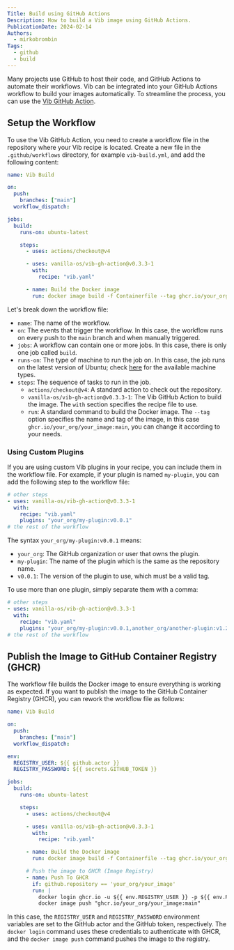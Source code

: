 ```yaml
---
Title: Build using GitHub Actions
Description: How to build a Vib image using GitHub Actions.
PublicationDate: 2024-02-14
Authors:
  - mirkobrombin
Tags:
  - github
  - build
---
```


Many projects use GitHub to host their code, and GitHub Actions to automate their workflows. Vib can be integrated into your GitHub Actions workflow to build your images automatically. To streamline the process, you can use the [Vib GitHub Action](https://github.com/Vanilla-OS/vib-gh-action).

## Setup the Workflow

To use the Vib GitHub Action, you need to create a workflow file in the repository where your Vib recipe is located. Create a new file in the `.github/workflows` directory, for example `vib-build.yml`, and add the following content:

```yaml
name: Vib Build

on:
  push:
    branches: ["main"]
  workflow_dispatch:

jobs:
  build:
    runs-on: ubuntu-latest

    steps:
      - uses: actions/checkout@v4

      - uses: vanilla-os/vib-gh-action@v0.3.3-1
        with:
          recipe: "vib.yaml"

      - name: Build the Docker image
        run: docker image build -f Containerfile --tag ghcr.io/your_org/your_image:main .
```

Let's break down the workflow file:

- `name`: The name of the workflow.
- `on`: The events that trigger the workflow. In this case, the workflow runs on every push to the `main` branch and when manually triggered.
- `jobs`: A workflow can contain one or more jobs. In this case, there is only one job called `build`.
- `runs-on`: The type of machine to run the job on. In this case, the job runs on the latest version of Ubuntu; check [here](https://github.com/actions/runner-images?tab=readme-ov-file#available-images) for the available machine types.
- `steps`: The sequence of tasks to run in the job.
  - `actions/checkout@v4`: A standard action to check out the repository.
  - `vanilla-os/vib-gh-action@v0.3.3-1`: The Vib GitHub Action to build the image. The `with` section specifies the recipe file to use.
  - `run`: A standard command to build the Docker image. The `--tag` option specifies the name and tag of the image, in this case `ghcr.io/your_org/your_image:main`, you can change it according to your needs.

### Using Custom Plugins

If you are using custom Vib plugins in your recipe, you can include them in the workflow file. For example, if your plugin is named `my-plugin`, you can add the following step to the workflow file:

```yaml
# other steps
- uses: vanilla-os/vib-gh-action@v0.3.3-1
  with:
    recipe: "vib.yaml"
    plugins: "your_org/my-plugin:v0.0.1"
# the rest of the workflow
```

The syntax `your_org/my-plugin:v0.0.1` means:

- `your_org`: The GitHub organization or user that owns the plugin.
- `my-plugin`: The name of the plugin which is the same as the repository name.
- `v0.0.1`: The version of the plugin to use, which must be a valid tag.

To use more than one plugin, simply separate them with a comma:

```yaml
# other steps
- uses: vanilla-os/vib-gh-action@v0.3.3-1
  with:
    recipe: "vib.yaml"
    plugins: "your_org/my-plugin:v0.0.1,another_org/another-plugin:v1.2.3"
# the rest of the workflow
```

## Publish the Image to GitHub Container Registry (GHCR)

The workflow file builds the Docker image to ensure everything is working as expected. If you want to publish the image to the GitHub Container Registry (GHCR), you can rework the workflow file as follows:

```yaml
name: Vib Build

on:
  push:
    branches: ["main"]
  workflow_dispatch:

env:
  REGISTRY_USER: ${{ github.actor }}
  REGISTRY_PASSWORD: ${{ secrets.GITHUB_TOKEN }}

jobs:
  build:
    runs-on: ubuntu-latest

    steps:
      - uses: actions/checkout@v4

      - uses: vanilla-os/vib-gh-action@v0.3.3-1
        with:
          recipe: "vib.yaml"

      - name: Build the Docker image
        run: docker image build -f Containerfile --tag ghcr.io/your_org/your_image .

      # Push the image to GHCR (Image Registry)
      - name: Push To GHCR
        if: github.repository == 'your_org/your_image'
        run: |
          docker login ghcr.io -u ${{ env.REGISTRY_USER }} -p ${{ env.REGISTRY_PASSWORD }}
          docker image push "ghcr.io/your_org/your_image:main"
```

In this case, the `REGISTRY_USER` and `REGISTRY_PASSWORD` environment variables are set to the GitHub actor and the GitHub token, respectively. The `docker login` command uses these credentials to authenticate with GHCR, and the `docker image push` command pushes the image to the registry.

